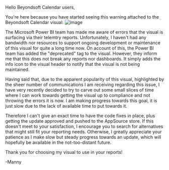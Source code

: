 Hello Beyondsoft Calendar users,

You're here because you have started seeing this warning attached to the Beyondsoft Calendar visual:
![image](https://user-images.githubusercontent.com/13630322/154092409-2d87ba16-2000-4a59-961d-9acd725f9cf7.png)

The Microsoft Power BI team has made me aware of errors that the visual is surfacing via their telemtry reports. Unfortunately, I haven't had any bandwidth nor resources to support ongoing development or maintenance of this visual for quite a long time now. On account of this, the Power BI team has added the "deprecated" tag to the visual. However, they inform me that this does not break any reports nor dashboards. It simply adds the info icon to the visual header to notify that the visual is not being maintained. 

Having said that, due to the apparent popularity of this visual, highlighted by the sheer number of communications I am receiving regarding this issue, I have very recently decided to try to carve out some small slices of time where I can work towards getting the visual up to compliance and not throwing the errors it is now. I am making progress towards this goal, it is just slow due to the lack of available time to put towards it. 

Therefore I can't give an exact time to have the code fixes in place, plus getting the update approved and pushed to the AppSource store. If this doesn't meet to your satisfaction, I encourage you to search for alternatives that might still fit your reporting needs. Otherwise, I greatly appreciate your patience as I make slow but steady progress towards an update, which will hopefully be available in the not-too-distant future.

Thank you for choosing my visual to use in your reports!

-Manny
